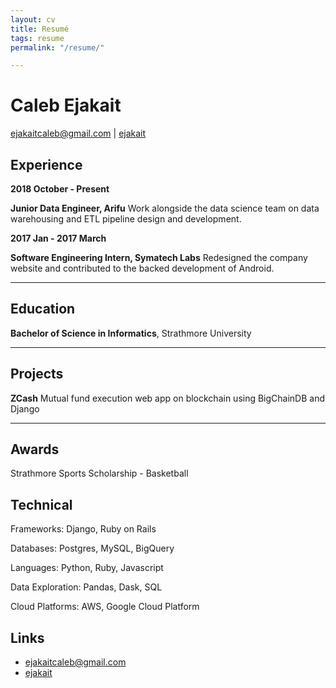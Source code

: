 ```yaml
---
layout: cv
title: Resumé
tags: resume
permalink: "/resume/"

---
```

# Caleb Ejakait

<div id="webaddress"> <a href="mailto:ejakaitcaleb@gmail.com">ejakaitcaleb@gmail.com</a> | <i class="fa fa-github"></i> <a href="http://github.com/ejakait">ejakait</a>

</div>

## Experience

**2018 October - Present**

**Junior Data Engineer, Arifu**  Work alongside the data science team on data warehousing and ETL pipeline design and development.

**2017 Jan - 2017 March**

**Software Engineering Intern, Symatech Labs** Redesigned the company website and contributed to the backed development of Android.

***

## Education

**Bachelor of Science in Informatics**, Strathmore University

***

## Projects

**ZCash** Mutual fund execution web app on blockchain using BigChainDB and Django

***

## Awards

Strathmore Sports Scholarship - Basketball

## Technical

Frameworks: Django, Ruby on Rails

Databases: Postgres, MySQL, BigQuery

Languages: Python, Ruby, Javascript

Data Exploration: Pandas, Dask, SQL

Cloud Platforms: AWS, Google Cloud Platform

## Links

* <i class="fa fa-envelope"></i><a href="mailto:ejakaitcaleb@gmail.com">ejakaitcaleb@gmail.com</a><br />
* <i class="fa fa-github"></i> <a href="http://github.com/ejakait">ejakait</a><br />